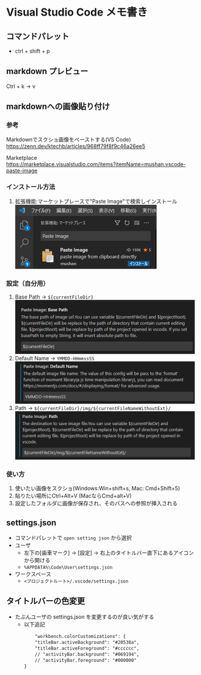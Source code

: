 # Visual Studio Code メモ書き

## コマンドパレット

* ctrl + shift + p

## markdown プレビュー

Ctrl + k -> v

## markdownへの画像貼り付け

### 参考

Markdownでスクショ画像をペーストする(VS Code)  
https://zenn.dev/ktechb/articles/968ff79f8f9c46a26ee5

Marketplace  
https://marketplace.visualstudio.com/items?itemName=mushan.vscode-paste-image


### インストール方法

1. 拡張機能:マーケットプレースで"Paste Image"で検索しインストール  
![](img/visualstudiocode-memo/20211218-04544413.png)

### 設定（自分用）

1. Base Path -> `${currentFileDir}`  
![](img/visualstudiocode-memo/20211218-04571085.png)
1. Default Name -> `YMMDD-HHmmssSS`  
![](img/visualstudiocode-memo/20211218-04575067.png)
1. Path -> `${currentFileDir}/img/${currentFileNameWithoutExt}/`  
![](img/visualstudiocode-memo/20211218-04582035.png)

### 使い方

1. 使いたい画像をスクショ(Windows:Win+shift+s, Mac: Cmd+Shift+5)
1. 貼りたい場所にCtrl+Alt+V (MacならCmd+alt+V)
1. 設定したフォルダに画像が保存され、そのパスへの参照が挿入される

## settings.json

* コマンドパレットで `open setting json` から選択
* ユーザ
    * 左下の[歯車マーク] -> [設定] -> 右上のタイトルバー直下にあるアイコンから開ける
    * `%APPDATA%\Code\User\settings.json`
* ワークスペース
    * `<プロジェクトルート>/.vscode/settings.json`

## タイトルバーの色変更

* たぶんユーザの settings.json を変更するのが良い気がする
    * 以下追記
        ```
            "workbench.colorCustomizations": {
            "titleBar.activeBackground": "#20538a",
            "titleBar.activeForeground": "#cccccc",
            // "activityBar.background": "#069194",
            // "activityBar.foreground": "#000000"
        }
        ```